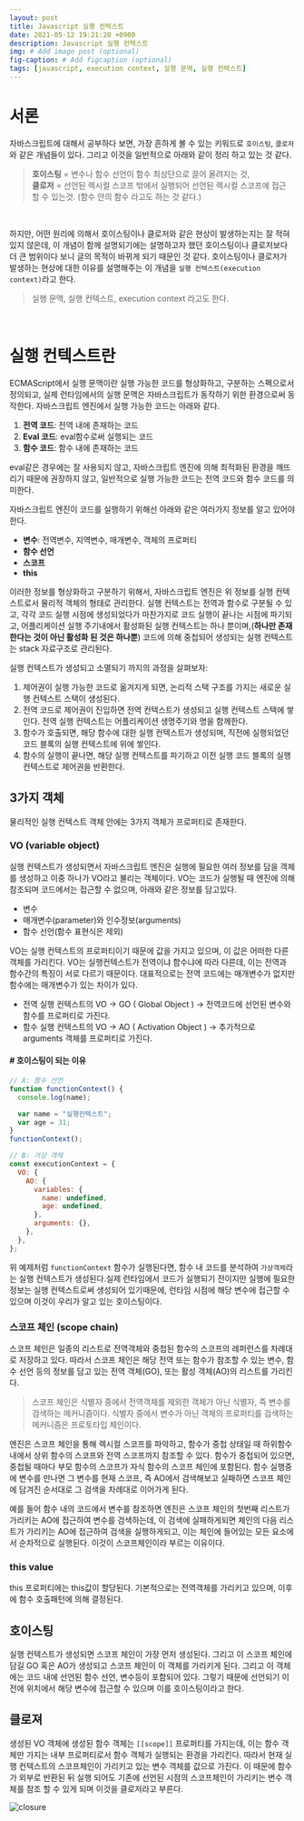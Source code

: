 ```yaml
---
layout: post
title: Javascript 실행 컨텍스트
date: 2021-05-12 19:21:20 +0900
description: Javascript 실행 컨텍스트
img: # Add image post (optional)
fig-caption: # Add figcaption (optional)
tags: [javascript, execution context, 실행 문맥, 실행 컨텍스트]
---
```


# 서론

자바스크립트에 대해서 공부하다 보면, 가장 흔하게 볼 수 있는 키워드로 `호이스팅`, `클로저` 와 같은 개념들이 있다. 그리고 이것을 일반적으로 아래와 같이 정리 하고 있는 것 같다.

> **호이스팅** = 변수나 함수 선언이 함수 최상단으로 끌어 올려지는 것,<br> **클로저** = 선언된 렉시컬 스코프 밖에서 실행되어 선언된 렉시컬 스코프에 접근 할 수 있는것. (함수 안의 함수 라고도 하는 것 같다.)

<br>

하지만, 어떤 원리에 의해서 호이스팅이나 클로저와 같은 현상이 발생하는지는 잘 적혀있지 않은데, 이 개념이 함께 설명되기에는 설명하고자 했던 호이스팅이나 클로저보다 더 큰 범위이다 보니 글의 목적이 바뀌게 되기 때문인 것 같다.
호이스팅이나 클로저가 발생하는 현상에 대한 이유를 설명해주는 이 개념을 `실행 컨텍스트(execution context)`라고 한다.

> 실행 문맥, 실행 컨텍스트, execution context 라고도 한다.

<br>

# 실행 컨텍스트란

ECMAScript에서 실행 문맥이란 실행 가능한 코드를 형상화하고, 구분하는 스펙으로서 정의되고, 실제 런타임에서의 실행 문맥은 자바스크립트가 동작하기 위한 환경으로써 동작한다.
자바스크립트 엔진에서 실행 가능한 코드는 아래와 같다.

1. **전역 코드**: 전역 내에 존재하는 코드
2. **Eval 코드**: eval함수로써 실행되는 코드
3. **함수 코드**: 함수 내에 존재하는 코드

eval같은 경우에는 잘 사용되지 않고, 자바스크립트 엔진에 의해 최적화된 환경을 깨뜨리기 때문에 권장하지 않고, 일반적으로 실행 가능한 코드는 전역 코드와 함수 코드를 의미한다.

자바스크립트 엔진이 코드를 실행하기 위해선 아래와 같은 여러가지 정보를 알고 있어야한다.

- **변수**: 전역변수, 지역변수, 매개변수, 객체의 프로퍼티
- **함수 선언**
- **스코프**
- **this**

이러한 정보를 형상화하고 구분하기 위해서, 자바스크립트 엔진은 위 정보를 실행 컨텍스트로서 물리적 객체의 형태로 관리한다. 실행 컨텍스트는 전역과 함수로 구분될 수 있고, 각각 코드 실행 시점에 생성되었다가 마찬가지로 코드 실행이 끝나는 시점에 파기되고, 어플리케이션 실행 주기내에서 활성화된 실행 컨텍스트는 하나 뿐이며,(**하나만 존재한다는 것이 아닌 활성화 된 것은 하나뿐**) 코드에 의해 중첩되어 생성되는 실행 컨텍스트는 stack 자료구조로 관리된다.

실행 컨텍스트가 생성되고 소멸되기 까지의 과정을 살펴보자:

1. 제어권이 실행 가능한 코드로 옮겨지게 되면, 논리적 스택 구조를 가지는 새로운 실행 컨텍스트 스택이 생성된다.
2. 전역 코드로 제어권이 진입하면 전역 컨텍스트가 생성되고 실행 컨텍스트 스택에 쌓인다. 전역 실행 컨텍스트는 어플리케이션 생명주기와 명을 함께한다.
3. 함수가 호출되면, 해당 함수에 대한 실행 컨텍스트가 생성되며, 직전에 실행되었던 코드 블록의 실행 컨텍스트에 위에 쌓인다.
4. 함수의 실행이 끝나면, 해당 실행 컨텍스트를 파기하고 이전 실행 코드 블록의 실행 컨텍스트로 제어권을 반환한다.

## 3가지 객체

물리적인 실행 컨텍스트 객체 안에는 3가지 객체가 프로퍼티로 존재한다.

### VO (variable object)

실행 컨텍스트가 생성되면서 자바스크립트 엔진은 실행에 필요한 여러 정보를 담을 객체를 생성하고 이중 하나가 VO라고 불리는 객체이다. VO는 코드가 실행될 때 엔진에 의해 참조되며 코드에서는 접근할 수 없으며, 아래와 같은 정보를 담고있다.

- 변수
- 매개변수(parameter)와 인수정보(arguments)
- 함수 선언(함수 표현식은 제외)

VO는 실행 컨텍스트의 프로퍼티이기 때문에 값을 가지고 있으며, 이 값은 어떠한 다른 객체를 가리킨다. VO는 실행컨텍스트가 전역이냐 함수냐에 따라 다른데, 이는 전역과 함수간의 특징이 서로 다르기 때문이다. 대표적으로는 전역 코드에는 매개변수가 없지만 함수에는 매개변수가 있는 차이가 있다.

- 전역 실행 컨텍스트의 VO → GO ( Global Object ) → 전역코드에 선언된 변수와 함수를 프로퍼티로 가진다.
- 함수 실행 컨텍스트의 VO → AO ( Activation Object ) → 추가적으로 arguments 객체를 프로퍼티로 가진다.

#### # 호이스팅이 되는 이유

```javascript
// A: 함수 선언
function functionContext() {
  console.log(name);

  var name = "실행컨텍스트";
  var age = 31;
}
functionContext();

// B: 가상 객체
const executionContext = {
  VO: {
    AO: {
      variables: {
        name: undefined,
        age: undefined,
      },
      arguments: {},
    },
  },
};
```

위 예제처럼 `functionContext` 함수가 실행된다면, 함수 내 코드를 분석하여 `가상객체`라는 실행 컨텍스트가 생성된다.실제 런타임에서 코드가 실행되기 전이지만 실행에 필요한 정보는 실행 컨텍스트로써 생성되어 있기때문에, 런타임 시점에 해당 변수에 접근할 수 있으며 이것이 우리가 알고 있는 호이스팅이다.

### 스코프 체인 (scope chain)

스코프 체인은 일종의 리스트로 전역객체와 중첩된 함수의 스코프의 레퍼런스를 차례대로 저장하고 있다. 따라서 스코프 체인은 해당 전역 또는 함수가 참조할 수 있는 변수, 함수 선언 등의 정보를 담고 있는 전역 객체(GO), 또는 활성 객체(AO)의 리스트를 가리킨다.

> 스코프 체인은 식별자 중에서 전역객체를 제외한 객체가 아닌 식별자, 즉 변수를 검색하는 메커니즘이다.
> 식별자 중에서 변수가 아닌 객체의 프로퍼티를 검색하는 메커니즘은 프로토타입 체인이다.

엔진은 스코프 체인을 통해 렉시컬 스코프를 파악하고, 함수가 중첩 상태일 때 하위함수 내에서 상위 함수의 스코프와 전역 스코프까지 참조할 수 있다. 함수가 중첩되어 있으면, 중첩될 때마다 부모 함수의 스코프가 자식 함수의 스코프 체인에 포함된다. 함수 실행중에 변수를 만나면 그 변수를 현재 스코프, 즉 AO에서 검색해보고 실패하면 스코프 체인에 담겨진 순서대로 그 검색을 차례대로 이어가게 된다.

예를 들어 함수 내의 코드에서 변수를 참조하면 엔진은 스코프 체인의 첫번째 리스트가 가리키는 AO에 접근하여 변수를 검색하는데, 이 검색에 실패하게되면 체인의 다음 리스트가 가리키는 AO에 접근하여 검색을 실행하게되고, 이는 체인에 들어있는 모든 요소에서 순차적으로 실행된다. 이것이 스코프체인이라 부르는 이유이다.

### this value

this 프로퍼티에는 this값이 할당된다. 기본적으로는 전역객체를 가리키고 있으며, 이후에 함수 호출패턴에 의해 결정된다.

## 호이스팅

실행 컨텍스트가 생성되면 스코프 체인이 가장 먼저 생성된다. 그리고 이 스코프 체인에 담길 GO 혹은 AO가 생성되고 스코프 체인이 이 객체를 가리키게 된다. 그리고 이 객체에는 코드 내에 선언된 함수 선언, 변수등이 포함되어 있다. 그렇기 때문에 선언되기 이전에 위치에서 해당 변수에 접근할 수 있으며 이를 호이스팅이라고 한다.

## 클로져

생성된 VO 객체에 생성된 함수 객체는 `[[scope]]` 프로퍼티를 가지는데, 이는 함수 객체만 가지는 내부 프로퍼티로서 함수 객체가 실행되는 환경을 가리킨다. 따라서 현재 실행 컨텍스트의 스코프체인이 가리키고 있는 변수 객체를 값으로 가진다. 이 때문에 함수가 외부로 반환된 뒤 실행 되어도 기존에 선언된 시점의 스코프체인이 가리키는 변수 객체를 참조 할 수 있게 되며 이것을 클로저라고 부른다.

![closure]({{site.baseurl}}/assets/img/closure.png)
